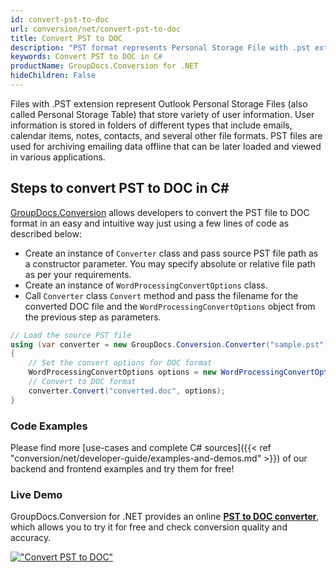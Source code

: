 ```yaml
---
id: convert-pst-to-doc
url: conversion/net/convert-pst-to-doc
title: Convert PST to DOC
description: "PST format represents Personal Storage File with .pst extension. Learn how to convert PST to DOC file programmatically in C# language using GroupDocs.Conversion for .NET library."
keywords: Convert PST to DOC in C#
productName: GroupDocs.Conversion for .NET
hideChildren: False
---
```


Files with .PST extension represent Outlook Personal Storage Files (also called Personal Storage Table) that store variety of user information. User information is stored in folders of different types that include emails, calendar items, notes, contacts, and several other file formats. PST files are used for archiving emailing data offline that can be later loaded and viewed in various applications.

## Steps to convert PST to DOC in C#

[GroupDocs.Conversion](https://products.groupdocs.com/conversion/net) allows developers to convert the PST file to DOC format in an easy and intuitive way just using a few lines of code as described below:

* Create an instance of `Converter` class and pass source PST file path as a constructor parameter. You may specify absolute or relative file path as per your requirements. 
* Create an instance of `WordProcessingConvertOptions` class.
* Call `Converter` class `Convert` method and pass the filename for the converted DOC file and the `WordProcessingConvertOptions` object from the previous step as parameters.

```csharp
// Load the source PST file
using (var converter = new GroupDocs.Conversion.Converter("sample.pst"))
{
    // Set the convert options for DOC format
    WordProcessingConvertOptions options = new WordProcessingConvertOptions();
    // Convert to DOC format
    converter.Convert("converted.doc", options);
}
```

### Code Examples

Please find more [use-cases and complete C# sources]({{< ref "conversion/net/developer-guide/examples-and-demos.md" >}}) of our backend and frontend examples and try them for free!

### Live Demo

GroupDocs.Conversion for .NET provides an online [**PST to DOC converter**](https://products.groupdocs.app/conversion/pst-to-doc), which allows you to try it for free and check conversion quality and accuracy.

[!["Convert PST to DOC"](conversion/net/images/convert-pst-to-doc.png)](https://products.groupdocs.app/conversion/pst-to-doc)